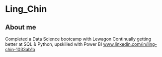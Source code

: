 # Ling_Chin
## About me
Completed a Data Science bootcamp with Lewagon
Continually getting better at SQL & Python, upskilled with Power BI
www.linkedin.com/in/ling-chin-1033ab1b

